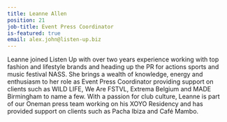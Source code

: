 ```yaml
---
title: Leanne Allen
position: 21
job-title: Event Press Coordinator
is-featured: true
email: alex.john@listen-up.biz
---
```


Leanne joined Listen Up with over two years experience working with top fashion and lifestyle brands and heading up the PR for actions sports and music festival NASS. She brings a wealth of knowledge, energy and enthusiasm to her role as Event Press Coordinator providing support on clients such as WILD LIFE, We Are FSTVL, Extrema Belgium and MADE Birmingham to name a few. With a passion for club culture, Leanne is part of our Oneman press team working on his XOYO Residency and has provided support on clients such as Pacha Ibiza and Café Mambo.